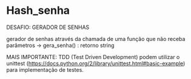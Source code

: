 # Hash_senha

DESAFIO: GERADOR DE SENHAS

gerador de senhas através da chamada de uma função que não receba parâmetros -> gera_senha() : retorno string

MAIS IMPORTANTE: TDD (Test Driven Development)
podem utilizar o unittest (https://docs.python.org/2/library/unittest.html#basic-example) para implementação de testes.

